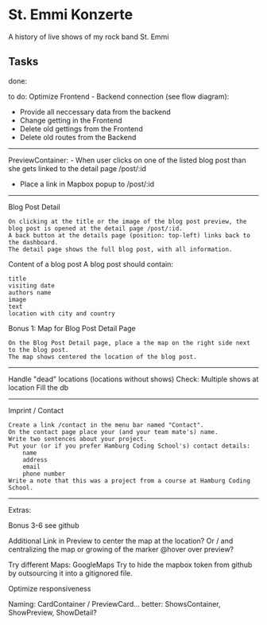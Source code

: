 # St. Emmi Konzerte
A history of live shows of my rock band St. Emmi

## Tasks
done:

to do:
Optimize Frontend - Backend connection (see flow diagram):
- Provide all neccessary data from the backend
- Change getting in the Frontend
- Delete old gettings from the Frontend
- Delete old routes from the Backend

---
PreviewContainer: - When user clicks on one of the listed blog post than she gets linked to the detail page /post/:id
- Place a link in Mapbox popup to /post/:id
---
Blog Post Detail

    On clicking at the title or the image of the blog post preview, the blog post is opened at the detail page /post/:id.
    A back button at the details page (position: top-left) links back to the dashboard.
    The detail page shows the full blog post, with all information.

Content of a blog post
A blog post should contain:

    title
    visiting date
    authors name
    image
    text
    location with city and country

Bonus 1: Map for Blog Post Detail Page

    On the Blog Post Detail page, place a the map on the right side next to the blog post.
    The map shows centered the location of the blog post.
----

Handle "dead" locations (locations without shows)
Check: Multiple shows at location
Fill the db

---

Imprint / Contact

    Create a link /contact in the menu bar named "Contact".
    On the contact page place your (and your team mate's) name.
    Write two sentences about your project.
    Put your (or if you prefer Hamburg Coding School's) contact details:
        name
        address
        email
        phone number
    Write a note that this was a project from a course at Hamburg Coding School.

---

Extras:

Bonus 3-6 see github

Additional Link in Preview to center the map at the location?
Or / and centralizing the map or growing of the marker @hover over preview?

Try different Maps: GoogleMaps
Try to hide the mapbox token from github by outsourcing it into a gitignored file.

Optimize responsiveness

Naming: CardContainer / PreviewCard... better: ShowsContainer, ShowPreview, ShowDetail?